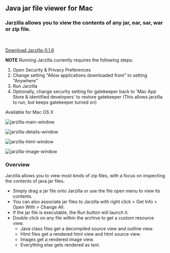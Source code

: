 ## Java jar file viewer for Mac
### Jarzilla allows you to view the contents of any jar, ear, sar, war or zip file.
<br/>

[Download Jarzilla-0.1.6](https://github.com/depsypher/jarzilla/releases/download/v0.1.6/Jarzilla-0.1.6.dmg)

**NOTE** Running Jarzilla currently requires the following steps:

  1. Open Security & Privacy Preferences
  2. Change setting "Allow applications downloaded from" to setting "Anywhere"
  3. Run Jarzilla
  4. Optionally, change security setting for gatekeeper back to 'Mac App Store & identified developers' to restore gatekeeper (This allows jarzilla to run, but keeps gatekeeper turned on)

Available for Mac OS X

![jarzilla-main-window](https://cloud.githubusercontent.com/assets/113138/6840855/8c56547c-d33d-11e4-9a69-21b5de1b36ac.png)

![jarzilla-details-window](https://cloud.githubusercontent.com/assets/113138/6840863/9f8622ca-d33d-11e4-8fb5-f4de250e2c5e.png)

![jarzilla-html-window](https://cloud.githubusercontent.com/assets/113138/6840865/a6eba4b8-d33d-11e4-8f52-bbcc6b34db36.png)

![jarzilla-image-window](https://cloud.githubusercontent.com/assets/113138/6840867/af98f9b2-d33d-11e4-8adf-c6da26d3a1da.png)

### Overview
Jarzilla allows you to view most kinds of zip files, with a focus on inspecting the contents of java jar files.

* Simply drag a jar file onto Jarzilla or use the file open menu to view its contents.
* You can also associate jar files to Jarzilla with right click > Get Info > Open With > Change All.
* If the jar file is executable, the Run button will launch it.
* Double click on any file within the archive to get a custom resource view.
    * Java class files get a decompiled source view and outline view.
    * Html files get a rendered html view and html source view.
    * Images get a rendered image view.
    * Everything else gets rendered as text.
